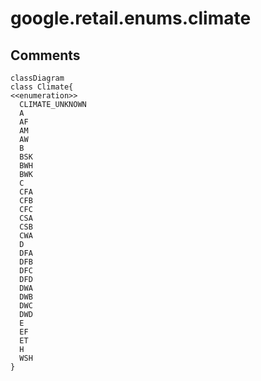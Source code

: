 
# google.retail.enums.climate

## Comments


```mermaid
classDiagram
class Climate{
<<enumeration>>
  CLIMATE_UNKNOWN
  A
  AF
  AM
  AW
  B
  BSK
  BWH
  BWK
  C
  CFA
  CFB
  CFC
  CSA
  CSB
  CWA
  D
  DFA
  DFB
  DFC
  DFD
  DWA
  DWB
  DWC
  DWD
  E
  EF
  ET
  H
  WSH
}

```

